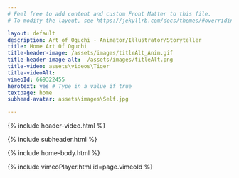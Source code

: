 ```yaml
---
# Feel free to add content and custom Front Matter to this file.
# To modify the layout, see https://jekyllrb.com/docs/themes/#overriding-theme-defaults

layout: default
description: Art of Oguchi - Animator/Illustrator/Storyteller
title: Home Art 0f Oguchi
title-header-image: /assets/images/titleAlt_Anim.gif
title-header-image-alt:  /assets/images/titleAlt.png
title-video: assets\videos\Tiger
title-videoAlt: 
vimeoId: 669322455
herotext: yes # Type in a value if true
textpage: home
subhead-avatar: assets\images\Self.jpg

---
```

{% include header-video.html %}


{% include subheader.html %}


{% include home-body.html %}

{% include vimeoPlayer.html id=page.vimeoId %}


<!-- # Hello Cool World!

SUCH A LOVELY PLACE!! -->